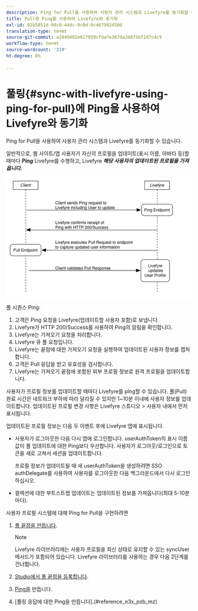 ```yaml
---
description: Ping for Pull을 사용하여 사용자 관리 시스템과 Livefyre를 동기화할 수 있습니다.
title: Pull용 Ping을 사용하여 Livefyre와 동기화
exl-id: 01b5851d-9dc0-44dc-9c0d-0c467502450d
translation-type: tm+mt
source-git-commit: a2449482e617939cfda7e367da34875bf187c4c9
workflow-type: tm+mt
source-wordcount: '319'
ht-degree: 0%

---
```


# 풀링{#sync-with-livefyre-using-ping-for-pull}에 Ping을 사용하여 Livefyre와 동기화

Ping for Pull을 사용하여 사용자 관리 시스템과 Livefyre를 동기화할 수 있습니다.

일반적으로, 웹 사이트/앱 사용자가 자신의 프로필을 업데이트(표시 이름, 아바타 등)할 때마다 ***Ping*** Livefyre를 수행하고, Livefyre ***해당 사용자의 업데이트된 프로필을 가져옵니다.***

![](assets/Ping-for-Pull.png)

풀 시퀀스 Ping:

1. 고객은 Ping 요청을 Livefyre(업데이트할 사용자 포함)로 보냅니다.
1. Livefyre가 HTTP 200/Success를 사용하여 Ping의 알림을 확인합니다.
1. Livefyre는 가져오기 요청을 처리합니다.
1. Livefyre 큐 풀 요청입니다.
1. Livefyre는 끝점에 대한 가져오기 요청을 실행하여 업데이트된 사용자 정보를 캡처합니다.
1. 고객은 Pull 응답을 받고 유효성을 검사합니다.
1. Livefyre는 가져오기 끝점에 포함된 외부 프로필 정보로 원격 프로필을 업데이트합니다.

사용자가 프로필 정보를 업데이트할 때마다 Livefyre를 ping할 수 있습니다. 풀(Pull) 완료 시간은 네트워크 부하에 따라 달라질 수 있지만 1~10분 이내에 사용자 정보를 업데이트합니다. 업데이트된 프로필 변경 사항은 Livefyre 스튜디오 > 사용자 내에서 먼저 표시됩니다.

업데이트된 프로필 정보는 다음 두 이벤트 후에 Livefyre 앱에 표시됩니다.

* 사용자가 로그아웃한 다음 다시 앱에 로그인합니다. userAuthToken의 표시 이름 값이 풀 업데이트에 대한 Ping보다 우선합니다. 사용자가 로그아웃/로그인으로 토큰을 새로 고쳐서 세션을 업데이트합니다.

   프로필 정보가 업데이트될 때 새 userAuthToken을 생성하려면 SSO authDelegate를 사용하여 사용자를 로그아웃한 다음 백그라운드에서 다시 로그인하십시오.

* 컬렉션에 대한 부트스트랩 업데이트는 업데이트된 정보를 가져옵니다(최대 5-10분마다).

사용자 프로필 시스템에 대해 Ping for Pull을 구현하려면

1. [풀 끝점을 만듭니다](#t_build_the_pull_endpoint).

   >[!NOTE]
   >
   >Livefyre 라이브러리에는 사용자 프로필을 최신 상태로 유지할 수 있는 syncUser 메서드가 포함되어 있습니다. Livefyre 라이브러리를 사용하는 경우 다음 2단계를 건너뜁니다.

1. [Studio에서 풀 끝점을 등록합니다](#register_the_endpoint_with_studio).
1. [Ping을](#t_build_the_ping) 만듭니다.
1. [풀링 응답에 대한 Ping을 만듭니다].(#reference_n3x_pzb_mz)

